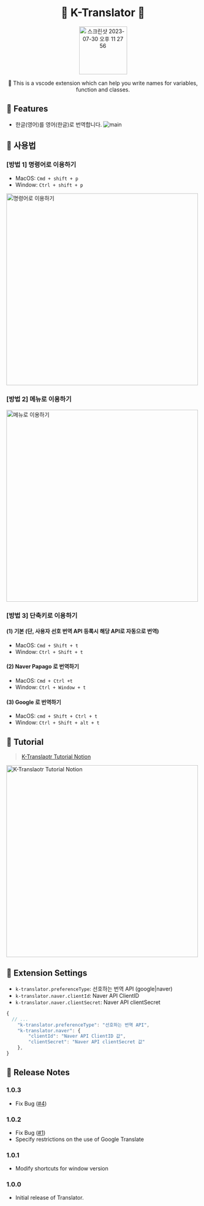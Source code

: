 <h1 align="center">
  <br>
  🚀 K-Translator 🚀
  <br>
</h1>
<div align="center">
  <img width="125" alt="스크린샷 2023-07-30 오후 11 27 56" src="https://github.com/daadaadaah/k-translator/assets/60481383/03940b83-357b-4349-ab45-4b5a26e40a55">
  
</div>
  
<p align="center">
 🎈 This is a vscode extension which can help you write names for variables, function and classes.
</p>
  

## 🎯 Features
- 한글(영어)를 영어(한글)로 번역합니다.
  ![main](https://user-images.githubusercontent.com/60481383/101379329-7cfd8880-38f7-11eb-93e8-e1e6164f1833.gif)


## 🎯 사용법
### [방법 1] 명령어로 이용하기
- MacOS: `Cmd + shift + p`
- Window: `Ctrl + shift + p`

<img width="500" alt="명령어로 이용하기" src="https://user-images.githubusercontent.com/60481383/101379660-dbc30200-38f7-11eb-80f9-0deaf5f2bbb9.png">




### [방법 2] 메뉴로 이용하기
<img width="500" alt="메뉴로 이용하기" src="https://user-images.githubusercontent.com/60481383/101380832-5c363280-38f9-11eb-96a0-2d6ff972e8b7.png">


### [방법 3] 단축키로 이용하기
#### (1) 기본 (단, 사용자 선호 번역 API 등록시 해당 API로 자동으로 번역)
- MacOS: `Cmd + Shift + t`
- Window: `Ctrl + Shift + t`


#### (2) Naver Papago 로 번역하기
- MacOS: `Cmd + Ctrl +t`
- Window: `Ctrl + Window + t`



#### (3) Google 로 번역하기
- MacOS: `cmd + Shift + Ctrl + t`
- Window: `Ctrl + Shift + alt + t`


## 🎯 Tutorial
> [K-Translaotr Tutorial Notion](https://www.notion.so/k-translator-Tutorial-81edd91a164a4519a28dd568bd03c090)

<img width="500" alt="K-Translaotr Tutorial Notion" src="https://user-images.githubusercontent.com/60481383/101383601-aec51e00-38fc-11eb-8323-d7d005c2aed8.png">




## 🎯 Extension Settings
* `k-translator.preferenceType`: 선호하는 번역 API (google|naver)
* `k-translator.naver.clientId`: Naver API ClientID
* `k-translator.naver.clientSecret`: Naver API clientSecret

```js
{
  // ...
	"k-translator.preferenceType": "선호하는 번역 API",
	"k-translator.naver": {
		"clientId": "Naver API ClientID 값",
		"clientSecret": "Naver API clientSecret 값"
	},
}
```


## 🎯 Release Notes
### 1.0.3
- Fix Bug ([#4](https://github.com/daadaadaah/k-translator/issues/4))

### 1.0.2
- Fix Bug ([#1](https://github.com/daadaadaah/k-translator/issues/1))
- Specify restrictions on the use of Google Translate

### 1.0.1
- Modify shortcuts for window version

### 1.0.0
- Initial release of Translator.
